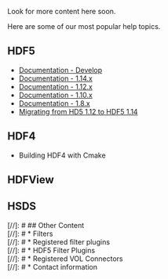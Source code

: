 Look for more content here soon.

Here are some of our most popular help topics.

## HDF5 
* [Documentation - Develop](/hdf5/develop/)
* [Documentation - 1.14.x](/hdf5/v1_14/index.html)
* [Documentation - 1.12.x](https://docs.hdfgroup.org/hdf5/v1_12/index.html)
* [Documentation - 1.10.x](https://docs.hdfgroup.org/hdf5/v1_10/index.html)
* [Documentation - 1.8.x](https://docs.hdfgroup.org/hdf5/v1_8/index.html)
* [Migrating from HD5 1.12 to HDF5 1.14](/documentation/hdf5-docs/Migrating+from+HDF5+1.12+to+HDF5+1.14.html)
  
## HDF4 
* Building HDF4 with Cmake

## HDFView 

## HSDS 

[//]: # ## Other Content  
[//]: # * Filters  
[//]: # * Registered filter plugins  
[//]: # * HDF5 Filter Plugins  
[//]: # * Registered VOL Connectors   
[//]: # * Contact information   
